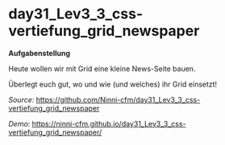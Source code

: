 # day31_Lev3_3_css-vertiefung_grid_newspaper

**Aufgabenstellung**

Heute wollen wir mit Grid eine kleine News-Seite bauen.

Überlegt euch gut, wo und wie (und welches) ihr Grid einsetzt!

_Source:_ https://github.com/Ninni-cfm/day31_Lev3_3_css-vertiefung_grid_newspaper

_Demo:_ https://ninni-cfm.github.io/day31_Lev3_3_css-vertiefung_grid_newspaper/
